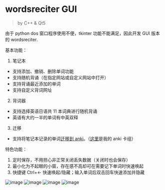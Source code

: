 # wordsreciter GUI
> by C++ & Qt5

由于 python dos 窗口程序使用不便，tkinter 功能不能满足，因此开发 GUI 版本的 wordsreciter.

基本功能：
1. 笔记本
* 支持添加、撤销、删除单词功能
* 支持随机背诵（在指定网站或自定义网站中打开）
* 支持背诵最近添加的单词
* 支持自定义背词网址

2. 背词器
* 支持选择英语日语共 11 本词典进行随机背诵
* 英语有大约一半的单词有中英双释

3. 迁移
* 支持将笔记本记录的单词[迁移到 anki](https://github.com/lxl66566/wordsreciter/tree/anki)。（[这里](https://ankiweb.net/shared/info/772249450)是我的 anki 卡组）

特色功能：
1. 定时保存，不用担心非正常关闭丢失数据（关闭时也会保存）
2. 最小化为不起眼的小窗，存在感不高却可在需要记下单词时快速唤起
3. 快捷键 Ctrl+← 快速唤起/隐藏；输入单词后双击回车快速添加并隐藏

![image](https://user-images.githubusercontent.com/88281489/174651573-9bb43d90-80be-472a-9dce-4650ee1e17bb.png)
![image](https://user-images.githubusercontent.com/88281489/175872596-9e683d83-ab8a-47f3-a65a-707eb2a4ce8e.png)
![image](https://user-images.githubusercontent.com/88281489/172057400-c0fe2f8b-1fc9-45ce-a820-d94d9a145230.png)
![image](https://user-images.githubusercontent.com/88281489/175872616-67539688-8561-476e-89e4-334ec6414b5b.png)

